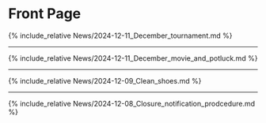 # Front Page

{% include_relative News/2024-12-11_December_tournament.md %}

---

{% include_relative News/2024-12-11_December_movie_and_potluck.md %}

---

{% include_relative News/2024-12-09_Clean_shoes.md %}

---

{% include_relative News/2024-12-08_Closure_notification_prodcedure.md %}
